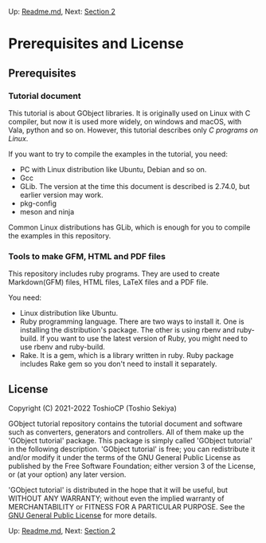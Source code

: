 Up: [Readme.md](../Readme.md),  Next: [Section 2](sec2.md)

# Prerequisites and License

## Prerequisites

### Tutorial document

This tutorial is about GObject libraries.
It is originally used on Linux with C compiler, but now it is used more widely, on windows and macOS, with Vala, python and so on.
However, this tutorial describes only _C programs on Linux_.

If you want to try to compile the examples in the tutorial, you need:

- PC with Linux distribution like Ubuntu, Debian and so on.
- Gcc
- GLib. The version at the time this document is described is 2.74.0, but earlier version may work.
- pkg-config
- meson and ninja

Common Linux distributions has GLib, which is enough for you to compile the examples in this repository.

### Tools to make GFM, HTML and PDF files

This repository includes ruby programs.
They are used to create Markdown(GFM) files, HTML files, LaTeX files and a PDF file.

You need:

- Linux distribution like Ubuntu.
- Ruby programming language.
There are two ways to install it.
One is installing the distribution's package.
The other is using rbenv and ruby-build.
If you want to use the latest version of Ruby, you might need to use rbenv and ruby-build.
- Rake.
It is a gem, which is a library written in ruby.
Ruby package includes Rake gem so you don't need to install it separately.

## License

Copyright (C) 2021-2022  ToshioCP (Toshio Sekiya)

GObject tutorial repository contains the tutorial document and software such as converters, generators and controllers.
All of them make up the 'GObject tutorial' package.
This package is simply called 'GObject tutorial' in the following description.
'GObject tutorial' is free; you can redistribute it and/or modify it under the terms of the GNU General Public License
as published by the Free Software Foundation; either version 3 of the License, or (at your option) any later version.

'GObject tutorial' is distributed in the hope that it will be useful,
but WITHOUT ANY WARRANTY; without even the implied warranty of MERCHANTABILITY or FITNESS FOR A PARTICULAR PURPOSE.
See the [GNU General Public License](https://www.gnu.org/licenses/gpl-3.0.html) for more details.


Up: [Readme.md](../Readme.md),  Next: [Section 2](sec2.md)
